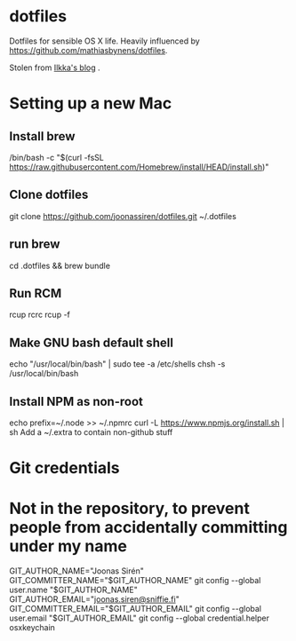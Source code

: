 # dotfiles

Dotfiles for sensible OS X life. Heavily influenced by
https://github.com/mathiasbynens/dotfiles.

Stolen from [Ilkka's blog](http://sirile.github.io/2015/01/26/setting-up-mac.html) .

# Setting up a new Mac

## Install brew
/bin/bash -c "$(curl -fsSL https://raw.githubusercontent.com/Homebrew/install/HEAD/install.sh)"

## Clone dotfiles
git clone https://github.com/joonassiren/dotfiles.git ~/.dotfiles

## run brew
cd .dotfiles && brew bundle

## Run RCM
rcup rcrc
rcup -f

## Make GNU bash default shell
echo "/usr/local/bin/bash" | sudo tee -a /etc/shells
chsh -s /usr/local/bin/bash

## Install NPM as non-root
echo prefix=~/.node >> ~/.npmrc
curl -L https://www.npmjs.org/install.sh | sh
Add a ~/.extra to contain non-github stuff

# Git credentials
# Not in the repository, to prevent people from accidentally committing under my name
GIT_AUTHOR_NAME="Joonas Sirén"
GIT_COMMITTER_NAME="$GIT_AUTHOR_NAME"
git config --global user.name "$GIT_AUTHOR_NAME"
GIT_AUTHOR_EMAIL="joonas.siren@sniffie.fi"
GIT_COMMITTER_EMAIL="$GIT_AUTHOR_EMAIL"
git config --global user.email "$GIT_AUTHOR_EMAIL"
git config --global credential.helper osxkeychain


